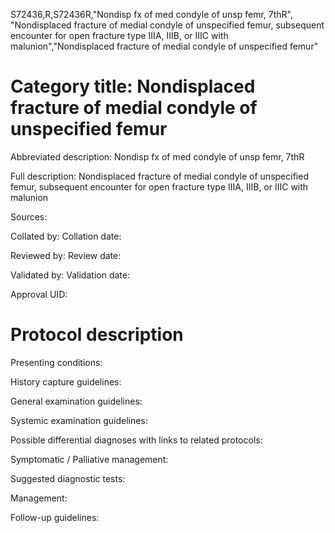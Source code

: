 S72436,R,S72436R,"Nondisp fx of med condyle of unsp femr, 7thR", "Nondisplaced fracture of medial condyle of unspecified femur, subsequent encounter for open fracture type IIIA, IIIB, or IIIC with malunion","Nondisplaced fracture of medial condyle of unspecified femur"
# Category title: Nondisplaced fracture of medial condyle of unspecified femur

Abbreviated description: Nondisp fx of med condyle of unsp femr, 7thR

Full description: Nondisplaced fracture of medial condyle of unspecified femur, subsequent encounter for open fracture type IIIA, IIIB, or IIIC with malunion

Sources:

Collated by:
Collation date:

Reviewed by:
Review date:

Validated by:
Validation date:

Approval UID:

# Protocol description

Presenting conditions:

History capture guidelines:

General examination guidelines:

Systemic examination guidelines:

Possible differential diagnoses with links to related protocols:

Symptomatic / Palliative management:

Suggested diagnostic tests:

Management:

Follow-up guidelines:
